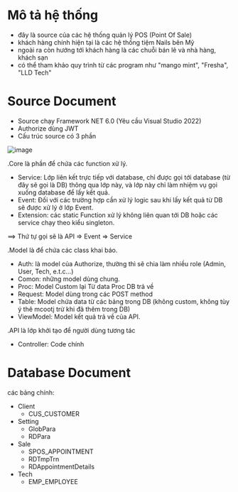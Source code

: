 # Mô tả hệ thống
- đây là source của các hệ thống quản lý POS (Point Of Sale)
- khách hàng chính hiện tại là các hệ thống tiệm Nails bên Mỹ
- ngoài ra còn hướng tới khách hàng là các chuỗi bán lẽ và nhà hàng, khách sạn
- có thể tham khảo quy trình từ các program như "mango mint", "Fresha", "LLD Tech"

# Source Document
- Source chạy Framework NET 6.0 (Yêu cầu Visual Studio 2022)
- Authorize dùng JWT
- Cấu trúc source có 3 phần

  
![image](https://github.com/hposvinhhien/Test-API/assets/111078757/f9dc9315-16ec-47c0-a10d-66c55b41c891)

.Core là phần để chứa các function xử lý.
  * Service: Lớp liên kết trực tiếp với database, chỉ được gọi tới database (từ đây sẽ gọi là DB) thông qua lớp này, và lớp này chỉ làm nhiệm vụ gọi xuống database để lấy kết quả.
  * Event: Đối với các trường hợp cần xử lý logic sau khi lấy kết quả từ DB sẽ được xử lý ở lớp Event.
  * Extension: các static Function xử lý không liên quan tới DB hoặc các service chạy theo kiểu singleton.

==> Thứ tự gọi sẽ là API => Event => Service
    
.Model là để chứa các class khai báo.
  * Auth: là model của Authorize, thường thì sẽ chia làm nhiều role (Admin, User, Tech, e.t.c...)
  * Comon: những model dùng chung.
  * Proc: Model Custom lại Từ data Proc DB trả về
  * Request: Model dùng trong các POST method
  * Table: Model chứa data từ các bảng trong DB (không custom, không tùy ý thê mcootj trừ khi đã thêm trong 
DB)
  * ViewModel: Model kết quả trả về của API.
    
.API là lớp khởi tạo để người dùng tương tác
  * Controller: Code chính

# Database Document

các bảng chính:
- Client
  * CUS_CUSTOMER
- Setting
  * GlobPara
  * RDPara
- Sale
  * SPOS_APPOINTMENT
  * RDTmpTrn
  * RDAppointmentDetails
- Tech
  * EMP_EMPLOYEE
